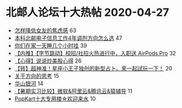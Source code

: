 # 北邮人论坛十大热帖 2020-04-27

- [怎样降低女友的焦虑感](https://bbs.byr.cn/article/Feeling/3144073) 63
- [本科北邮电子信息工作4年调剂方向怎么选](https://bbs.byr.cn/article/AimGraduate/1186298) 47
- [你们在家一天睡几个小时哇](https://bbs.byr.cn/article/Talking/6193399) 39
- [【内推】【字节跳动】校招/社招火热进行中，入职送 AirPods Pro](https://bbs.byr.cn/article/JavaScript/5224) 32
- [【心得】说说炒美股心得](https://bbs.byr.cn/article/Financial/78428) 26
- [【转】超神准！星座小王子独创的新型占卜、來一起試玩一下！](https://bbs.byr.cn/article/Constellations/326533) 20
- [关于方向的思考](https://bbs.byr.cn/article/StudyShare/196520) 15
- [华山银河](https://bbs.byr.cn/article/Photo/268805) 14
- [【暑期实习比较】微软&amp;阿里云&amp;腾讯云&amp;猿辅导](https://bbs.byr.cn/article/Job/2086490) 11
- [PopKart十大专用楼☆欢迎来水](https://bbs.byr.cn/article/PopKart/227064) 10


